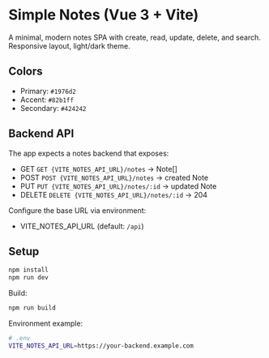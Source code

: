 # Simple Notes (Vue 3 + Vite)

A minimal, modern notes SPA with create, read, update, delete, and search. Responsive layout, light/dark theme.

## Colors
- Primary: `#1976d2`
- Accent: `#82b1ff`
- Secondary: `#424242`

## Backend API
The app expects a notes backend that exposes:
- GET    `GET {VITE_NOTES_API_URL}/notes` -> Note[]
- POST   `POST {VITE_NOTES_API_URL}/notes` -> created Note
- PUT    `PUT {VITE_NOTES_API_URL}/notes/:id` -> updated Note
- DELETE `DELETE {VITE_NOTES_API_URL}/notes/:id` -> 204

Configure the base URL via environment:
- VITE_NOTES_API_URL (default: `/api`)

## Setup

```bash
npm install
npm run dev
```

Build:
```bash
npm run build
```

Environment example:
```bash
# .env
VITE_NOTES_API_URL=https://your-backend.example.com
```
